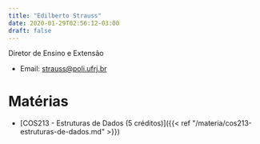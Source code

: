 ```yaml
---
title: "Edilberto Strauss"
date: 2020-01-29T02:56:12-03:00
draft: false
---
```


Diretor de Ensino e Extensão

- Email: strauss@poli.ufrj.br

# Matérias

- [COS213 - Estruturas de Dados (5 créditos)]({{< ref "/materia/cos213-estruturas-de-dados.md" >}})
